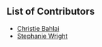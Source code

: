 ## List of Contributors ##
* [Christie Bahlai](https://sites.google.com/site/cbahlai/)
* [Stephanie Wright](https://www.mozillascience.org/u/stephwright)
